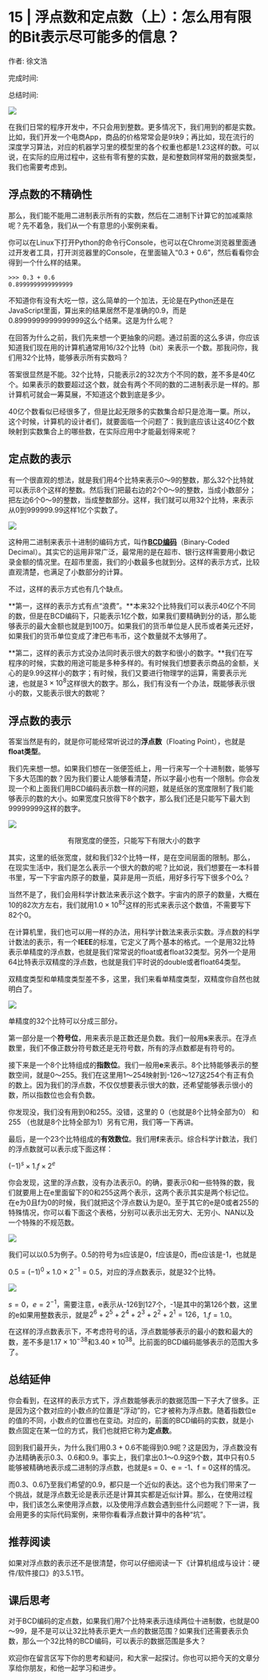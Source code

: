 # 15 \| 浮点数和定点数（上）：怎么用有限的Bit表示尽可能多的信息？

作者: 徐文浩

完成时间:

总结时间:

![](<https://static001.geekbang.org/resource/image/1a/2c/1a2b3f4a4e8cb64c696bb01e4693f22c.jpg>)

<audio><source src="https://static001.geekbang.org/resource/audio/2a/95/2a8a2c58a1258d3ca597e5b75258d395.mp3" type="audio/mpeg"></audio>

在我们日常的程序开发中，不只会用到整数。更多情况下，我们用到的都是实数。比如，我们开发一个电商App，商品的价格常常会是9块9；再比如，现在流行的深度学习算法，对应的机器学习里的模型里的各个权重也都是1.23这样的数。可以说，在实际的应用过程中，这些有零有整的实数，是和整数同样常用的数据类型，我们也需要考虑到。

## 浮点数的不精确性

那么，我们能不能用二进制表示所有的实数，然后在二进制下计算它的加减乘除呢？先不着急，我们从一个有意思的小案例来看。

你可以在Linux下打开Python的命令行Console，也可以在Chrome浏览器里面通过开发者工具，打开浏览器里的Console，在里面输入“0.3 + 0.6”，然后看看你会得到一个什么样的结果。

```
>>> 0.3 + 0.6
0.8999999999999999
```

不知道你有没有大吃一惊，这么简单的一个加法，无论是在Python还是在JavaScript里面，算出来的结果居然不是准确的0.9，而是0.8999999999999999这么个结果。这是为什么呢？

在回答为什么之前，我们先来想一个更抽象的问题。通过前面的这么多讲，你应该知道我们现在用的计算机通常用16/32个比特（bit）来表示一个数。那我问你，我们用32个比特，能够表示所有实数吗？

<!-- [[[read_end]]] -->

答案很显然是不能。32个比特，只能表示2的32次方个不同的数，差不多是40亿个。如果表示的数要超过这个数，就会有两个不同的数的二进制表示是一样的。那计算机可就会一筹莫展，不知道这个数到底是多少。

40亿个数看似已经很多了，但是比起无限多的实数集合却只是沧海一粟。所以，这个时候，计算机的设计者们，就要面临一个问题了：我到底应该让这40亿个数映射到实数集合上的哪些数，在实际应用中才能最划得来呢？

## 定点数的表示

有一个很直观的想法，就是我们用4个比特来表示0～9的整数，那么32个比特就可以表示8个这样的整数。然后我们把最右边的2个0～9的整数，当成小数部分；把左边6个0～9的整数，当成整数部分。这样，我们就可以用32个比特，来表示从0到999999.99这样1亿个实数了。

![](<https://static001.geekbang.org/resource/image/f5/b3/f5a0b0f2188ebe0d18f4424578a588b3.jpg?wh=1723*1322>)

这种用二进制来表示十进制的编码方式，叫作[**BCD编码**](<https://zh.wikipedia.org/wiki/%E4%BA%8C%E9%80%B2%E7%A2%BC%E5%8D%81%E9%80%B2%E6%95%B8>)（Binary-Coded Decimal）。其实它的运用非常广泛，最常用的是在超市、银行这样需要用小数记录金额的情况里。在超市里面，我们的小数最多也就到分。这样的表示方式，比较直观清楚，也满足了小数部分的计算。

不过，这样的表示方式也有几个缺点。

**第一，这样的表示方式有点“浪费”。**本来32个比特我们可以表示40亿个不同的数，但是在BCD编码下，只能表示1亿个数，如果我们要精确到分的话，那么能够表示的最大金额也就是到100万。如果我们的货币单位是人民币或者美元还好，如果我们的货币单位变成了津巴布韦币，这个数量就不太够用了。

**第二，这样的表示方式没办法同时表示很大的数字和很小的数字。**我们在写程序的时候，实数的用途可能是多种多样的。有时候我们想要表示商品的金额，关心的是9.99这样小的数字；有时候，我们又要进行物理学的运算，需要表示光速，也就是$3×10^8$这样很大的数字。那么，我们有没有一个办法，既能够表示很小的数，又能表示很大的数呢？

## 浮点数的表示

答案当然是有的，就是你可能经常听说过的**浮点数**（Floating Point），也就是**float类型**。

我们先来想一想。如果我们想在一张便签纸上，用一行来写一个十进制数，能够写下多大范围的数？因为我们要让人能够看清楚，所以字最小也有一个限制。你会发现一个和上面我们用BCD编码表示数一样的问题，就是纸张的宽度限制了我们能够表示的数的大小。如果宽度只放得下8个数字，那么我们还是只能写下最大到99999999这样的数字。

![](<https://static001.geekbang.org/resource/image/c3/56/c321a0b9d95ba475439f9fbdff07bf56.png?wh=811*533>)

<center><span class="reference">有限宽度的便签，只能写下有限大小的数字</span></center>

其实，这里的纸张宽度，就和我们32个比特一样，是在空间层面的限制。那么，在现实生活中，我们是怎么表示一个很大的数的呢？比如说，我们想要在一本科普书里，写一下宇宙内原子的数量，莫非是用一页纸，用好多行写下很多个0么？

当然不是了，我们会用科学计数法来表示这个数字。宇宙内的原子的数量，大概在 10的82次方左右，我们就用$1.0×10^82$这样的形式来表示这个数值，不需要写下82个0。

在计算机里，我们也可以用一样的办法，用科学计数法来表示实数。浮点数的科学计数法的表示，有一个**IEEE**的标准，它定义了两个基本的格式。一个是用32比特表示单精度的浮点数，也就是我们常常说的float或者float32类型。另外一个是用64比特表示双精度的浮点数，也就是我们平时说的double或者float64类型。

双精度类型和单精度类型差不多，这里，我们来看单精度类型，双精度你自然也就明白了。

![](<https://static001.geekbang.org/resource/image/91/41/914b71bf1d85fb6ed76e1135f39b6941.jpg?wh=2243*342>)

单精度的32个比特可以分成三部分。

第一部分是一个**符号位**，用来表示是正数还是负数。我们一般用**s**来表示。在浮点数里，我们不像正数分符号数还是无符号数，所有的浮点数都是有符号的。

接下来是一个8个比特组成的**指数位**。我们一般用**e**来表示。8个比特能够表示的整数空间，就是0～255。我们在这里用1～254映射到-126～127这254个有正有负的数上。因为我们的浮点数，不仅仅想要表示很大的数，还希望能够表示很小的数，所以指数位也会有负数。

你发现没，我们没有用到0和255。没错，这里的 0（也就是8个比特全部为0） 和 255 （也就是8个比特全部为1）另有它用，我们等一下再讲。

最后，是一个23个比特组成的**有效数位**。我们用**f**来表示。综合科学计数法，我们的浮点数就可以表示成下面这样：

$(-1)^s×1.f×2^e$

你会发现，这里的浮点数，没有办法表示0。的确，要表示0和一些特殊的数，我们就要用上在e里面留下的0和255这两个表示，这两个表示其实是两个标记位。在e为0且f为0的时候，我们就把这个浮点数认为是0。至于其它的e是0或者255的特殊情况，你可以看下面这个表格，分别可以表示出无穷大、无穷小、NAN以及一个特殊的不规范数。

![](<https://static001.geekbang.org/resource/image/f9/4c/f922249a89667c4d10239eb8840dc94c.jpg?wh=2043*807>)

我们可以以0.5为例子。0.5的符号为s应该是0，f应该是0，而e应该是-1，也就是

$0.5= (-1)^0×1.0×2^{-1}=0.5$，对应的浮点数表示，就是32个比特。

![](<https://static001.geekbang.org/resource/image/51/50/5168fce3f313f4fc0b600ce5d1805c50.jpeg?wh=2743*463>)

$s=0，e = 2^{-1}$，需要注意，e表示从-126到127个，-1是其中的第126个数，这里的e如果用整数表示，就是$2^6+2^5+2^4+2^3+2^2+2^1=126$，$1.f=1.0$。

在这样的浮点数表示下，不考虑符号的话，浮点数能够表示的最小的数和最大的数，差不多是$1.17×10^{-38}$和$3.40×10^{38}$。比前面的BCD编码能够表示的范围大多了。

## 总结延伸

你会看到，在这样的表示方式下，浮点数能够表示的数据范围一下子大了很多。正是因为这个数对应的小数点的位置是“浮动”的，它才被称为浮点数。随着指数位e的值的不同，小数点的位置也在变动。对应的，前面的BCD编码的实数，就是小数点固定在某一位的方式，我们也就把它称为**定点数**。

回到我们最开头，为什么我们用0.3 + 0.6不能得到0.9呢？这是因为，浮点数没有办法精确表示0.3、0.6和0.9。事实上，我们拿出0.1～0.9这9个数，其中只有0.5能够被精确地表示成二进制的浮点数，也就是s = 0、e = -1、f = 0这样的情况。

而0.3、0.6乃至我们希望的0.9，都只是一个近似的表达。这个也为我们带来了一个挑战，就是浮点数无论是表示还是计算其实都是近似计算。那么，在使用过程中，我们该怎么来使用浮点数，以及使用浮点数会遇到些什么问题呢？下一讲，我会用更多的实际代码案例，来带你看看浮点数计算中的各种“坑”。

## 推荐阅读

如果对浮点数的表示还不是很清楚，你可以仔细阅读一下《计算机组成与设计：硬件/软件接口》的3.5.1节。

## 课后思考

对于BCD编码的定点数，如果我们用7个比特来表示连续两位十进制数，也就是00～99，是不是可以让32比特表示更大一点的数据范围？如果我们还需要表示负数，那么一个32比特的BCD编码，可以表示的数据范围是多大？

欢迎你在留言区写下你的思考和疑问，和大家一起探讨。你也可以把今天的文章分享给你朋友，和他一起学习和进步。



